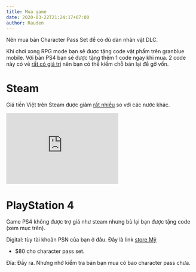 ```yaml
---
title: Mua game
date: 2020-03-22T21:24:17+07:00
author: Rauden
---
```


Nên mua bản Character Pass Set để có đủ dàn nhân vật DLC.

Khi chơi xong RPG mode bạn sẽ được tặng code vật phẩm trên granblue mobile.
Với bản PS4 bạn sẽ được tặng thêm 1 code ngay khi mua. 2 code này có vẻ [rất có
giá trị](https://www.reddit.com/r/GranblueFantasyVersus/comments/f41c6q/gacha_game_serial_codes/)
nên bạn có thể kiếm chỗ bán lại để gỡ vốn.


# Steam

Giá tiền Việt trên Steam được giảm [rất
nhiều](https://steamdb.info/sub/439583/) so với các nước khác.  

<iframe src="https://store.steampowered.com/widget/1090630/439583/"
        frameborder="0" height="190">
</iframe>


# PlayStation 4

Game PS4 không được trợ giá như steam nhưng bù lại bạn được tặng code (xem mục
trên).

Digital: tùy tài khoản PSN của bạn ở đâu. Đây là link [store
Mỹ](https://store.playstation.com/en-us/product/UP1023-CUSA17197_00-ENGBVSCHARACTERS)
- $80 cho character pass set.

Đĩa: Đầy ra. Nhưng nhớ kiểm tra bản bạn mua có bao character pass chưa.
